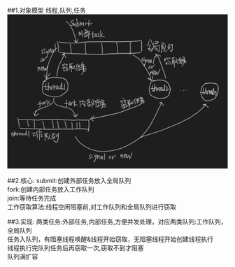 ##1.对象模型
线程,队列,任务
![](.z_forkjoin_pool_images/fork_join对象模型.png)

##2.核心:
submit:创建外部任务放入全局队列  
fork:创建内部任务放入工作队列  
join:等待任务完成  
工作窃取算法:线程空闲阻塞前,对工作队列和全局队列进行窃取  

##3.实现:
两类任务:外部任务,内部任务,方便并发处理，对应两类队列:工作队列，全局队列  
任务入队列，有阻塞线程唤醒&线程开始窃取，无阻塞线程开始创建线程执行  
线程执行完队列任务后再窃取一次,窃取不到才阻塞  
队列满扩容  
